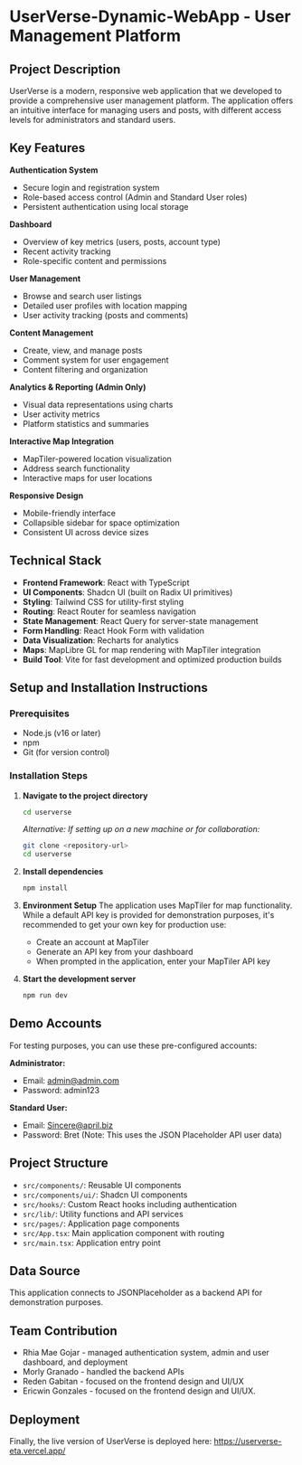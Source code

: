 # UserVerse-Dynamic-WebApp - User Management Platform

## Project Description
UserVerse is a modern, responsive web application that we developed to provide a comprehensive user management platform. The application offers an intuitive interface for managing users and posts, with different access levels for administrators and standard users.

## Key Features
**Authentication System**
- Secure login and registration system
- Role-based access control (Admin and Standard User roles)
- Persistent authentication using local storage

**Dashboard**
- Overview of key metrics (users, posts, account type)
- Recent activity tracking
- Role-specific content and permissions

**User Management**
- Browse and search user listings
- Detailed user profiles with location mapping
- User activity tracking (posts and comments)

**Content Management**
- Create, view, and manage posts
- Comment system for user engagement
- Content filtering and organization

**Analytics & Reporting (Admin Only)**
- Visual data representations using charts
- User activity metrics
- Platform statistics and summaries

**Interactive Map Integration**
- MapTiler-powered location visualization
- Address search functionality
- Interactive maps for user locations

**Responsive Design**
- Mobile-friendly interface
- Collapsible sidebar for space optimization
- Consistent UI across device sizes

## Technical Stack
- **Frontend Framework**: React with TypeScript
- **UI Components**: Shadcn UI (built on Radix UI primitives)
- **Styling**: Tailwind CSS for utility-first styling
- **Routing**: React Router for seamless navigation
- **State Management**: React Query for server-state management
- **Form Handling**: React Hook Form with validation
- **Data Visualization**: Recharts for analytics
- **Maps**: MapLibre GL for map rendering with MapTiler integration
- **Build Tool**: Vite for fast development and optimized production builds

## Setup and Installation Instructions

### Prerequisites
- Node.js (v16 or later)
- npm 
- Git (for version control)

### Installation Steps

1. **Navigate to the project directory**
   ```bash
   cd userverse
   ```
   
   *Alternative: If setting up on a new machine or for collaboration:*
   ```bash
   git clone <repository-url>
   cd userverse
   ```

2. **Install dependencies**
   ```bash
   npm install
   ```

3. **Environment Setup**
   The application uses MapTiler for map functionality. While a default API key is provided for demonstration purposes, it's recommended to get your own key for production use:
   - Create an account at MapTiler
   - Generate an API key from your dashboard
   - When prompted in the application, enter your MapTiler API key

4. **Start the development server**
   ```bash
   npm run dev
   ```
## Demo Accounts
For testing purposes, you can use these pre-configured accounts:

**Administrator:**
- Email: admin@admin.com
- Password: admin123

**Standard User:**
- Email: Sincere@april.biz
- Password: Bret
(Note: This uses the JSON Placeholder API user data)

## Project Structure
- `src/components/`: Reusable UI components
- `src/components/ui/`: Shadcn UI components
- `src/hooks/`: Custom React hooks including authentication
- `src/lib/`: Utility functions and API services
- `src/pages/`: Application page components
- `src/App.tsx`: Main application component with routing
- `src/main.tsx`: Application entry point

## Data Source
This application connects to JSONPlaceholder as a backend API for demonstration purposes. 

## Team Contribution 
- Rhia Mae Gojar - managed authentication system, admin and user dashboard, and deployment
- Morly Granado - handled the backend APIs 
- Reden Gabitan - focused on the frontend design and UI/UX
- Ericwin Gonzales - focused on the frontend design and UI/UX.

## Deployment
Finally, the live version of UserVerse is deployed here:
https://userverse-eta.vercel.app/
